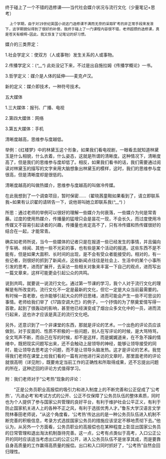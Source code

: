 终于碰上了一个不错的选修课——当代社会媒介状况与流行文化（少量笔记+思考）

      上个学期，由于对19世纪英国小说这门选修课不满而无奈的采取旷考的非正常手段来发泄下，这学期貌似得到了很好的补偿，我终于碰上了一门课程内容很不错，老师超攒的选修课，真是苍天有眼啊~因此，我又恢复了记笔记的好习惯。



媒介的三类界定：

1.社会学定义：使双方（人或事物）发生关系的人或事物。

2.传播学定义：(*^__^*) 此处没记下来，不过是出自施拉姆《传播学概论》一书。

3.哲学定义：媒介是人体的延伸——麦克卢汉。

新的定义：媒介即技术，一种符号技术。



五大媒体

1.三大媒体：报刊、广播、电视

2.第四大媒体：网络

3.第五大媒体：手机



清晰度越高，思维参与度越低。

举例：《红楼梦》中的林黛玉这个形象，如果我们看电视剧，一眼看去就知道林黛玉是什么相貌，什么衣着，什么姿态，这就是所谓的清晰度。这种情况下，清晰度高了，但是我们的思维参与度却低了。相反，如果我们看书的话，我们需要通过阅读对林黛玉的描写的文字来用大脑想象出林黛玉的模样，这时，我们的思维参与度很高，但是清晰度却是很低的。

清晰度越高的叫做热媒介，思维参与度越高的叫做冷传媒。

在此我想到了一个调查项目，暂时保密……（翟晓茜童鞋如果看到了，请立即联系我~如果有认识翟的请转告一下，说他哥叫她立即联系我(*^__^*) ）

所思：通过老师的举例可以很好的理解一些媒介为何衰落，一些媒介为何是常青藤。过度的使用热媒介，传播量的猛增只会是昙花一现，不会长久，而过度使用冷传媒又不容易引起读者的兴趣，传播量也肯定高不了，只有冷传媒和热传媒很好的结合在一起，才能常青。

确实如老师所说，当今一些媒体的记者只是在报道一些已经发生的事情，并且偏向于车祸、绯闻、其他一些不光彩的事，也有些是某个活动的报道。这些东西不是不能有，但是如果大面积、长时间的出现，是不会有受众者能接受的。相对的，有一些记者，则很好的抓到了新闻点，这些新闻点往往是社会上、生活中的某个小事所引发的思考，进而扩展开，去采访一些相关对象来丰富一下自己的观点，进而写出一篇文章来，这样可能更会引起公众的共鸣。

说到共鸣，就要说一说流行文化。通过第一节课的学习，我个人对于流行文化的理解是有所改变的。流行文化不一定是最新的文化，但它一定是大众当前最需要的。有时候一首老歌，也许能够引起大众的怀旧思绪，进而可能会产生一些不可思议的事情。老师给我们举了《17路空调大巴》的例子，一个抒情的为了祭奠爱情写得一首歌，起到了很轰动的影响，甚至他已经演变成了烟台众多文化中的一员，进而流行起来，这也许才应该是真正的流行文化吧。

另外，还意识到了一个非课堂的东西，那就是评论的艺术。一个出色的评论员应该做到，对于反面的、性质不积极的一些问题，别人在写评论的时候，是大骂特骂，全文骂声不断，而自己在写的时候，却不是这样，而是娓娓道来，在不急不躁的情绪中，既把现实问题写出来，还不会触动上层领导的神经，能够让领导接受的同时，能让领导去思考这个问题，而不是让领导头脑发热。这才是评论的艺术。我觉得我们老师在课堂上给我们看的一篇有对他进行采访的文章时，那里面老师的评论就很高明（详见附），既要肯定当前工作的正确性和所取得成果，还不忘提出问题的所在，这种迂回的评论方式值得学习。



附：我们老师对于“公考热”现象的评论：

　　“正是公务员职业高报偿的吸引力和进入制度上的不断完善和公正促成了‘公考热’，‘凡进必考’和考试方式的公开、公正不仅保障了公务员队伍的整体素质，同时也为个人提供了参与国家公共管理的良好平台，有利于维护社会公平正义，有利于防止国家机关进人上的各种不正之风，有利于选拔优秀人才。”鲁东大学汉语言文学院林春田老师说，“从这个角度看，‘公考热’传达出的是一种公务员队伍进入机制不断完善的积极信息，考录方式选拔国家公务员的措施应该坚定不移地贯彻下去。”他认为，从另外一个方面看，公务员职业的高报偿也在某种程度上彰显出国家公务员的日常管理和退出淘汰机制亟待完善。这一点，公考有点类似于高考，入口公正公开的同时应该适当考虑出口的公正公开，进入公务员队伍不是坐享其成，而是要靠自身高质量的工作赢得高质量的报偿。出口和入口同时抓好了，“公考热”自然会回归理性。
